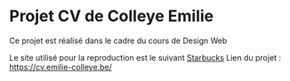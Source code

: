 # Projet CV de Colleye Emilie 

Ce projet est réalisé dans le cadre du cours de Design Web 

Le site utilisé pour la reproduction est le suivant [Starbucks](https://www.starbucksathome.com/be/fr-be/recettes/vanilla-latte/ "lien du site web starbucks at home")
Lien du projet : https://cv.emilie-colleye.be/

